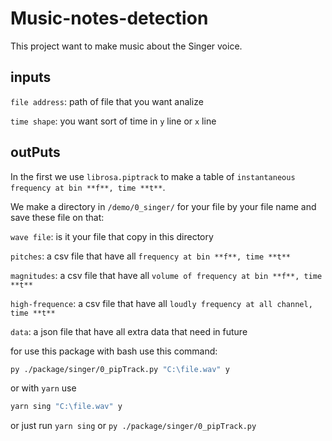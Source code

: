 # Music-notes-detection

This project want to make music about the Singer voice.

## inputs

`file address`: path of file that you want analize

`time shape`: you want sort of time in `y` line or `x` line

## outPuts

In the first we use `librosa.piptrack` to make a table of `instantaneous frequency at bin **f**, time **t**`.

We make a directory in `/demo/0_singer/` for your file by your file name and save these file on that:

`wave file`: is it your file that copy in this directory

`pitches`: a csv file that have all `frequency at bin **f**, time **t**`

`magnitudes`: a csv file that have all `volume of frequency at bin **f**, time **t**`

`high-frequence`: a csv file that have all `loudly frequency at all channel, time **t**`

`data`: a json file that have all extra data that need in future

for use this package with bash use this command:

``` bash
py ./package/singer/0_pipTrack.py "C:\file.wav" y
```

or with `yarn` use

```bash
yarn sing "C:\file.wav" y
```

or just run `yarn sing` or `py ./package/singer/0_pipTrack.py`
